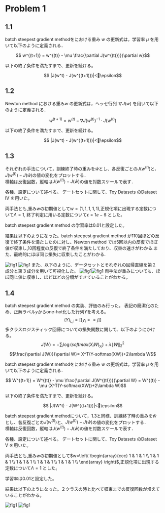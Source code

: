 # Problem 1
## 1.1
batch steepest gradient methodをにおける重み $w$ の更新式は，学習率 $\mu$ を用いて以下のように定義される．

$$ w^{(t+1)} = w^{(t)} - \mu \frac{\partial J(w^{(t)})}{\partial w}$$

以下の終了条件を満たすまで、更新を続ける。

$$ |J(w^t) - J(w^{(t+1)})|<\epsilon$$

## 1.2

Newton method における重み$w$ の更新式は，ヘッセ行列 $\nabla J(w)$ を用いて以下のように定義される．

$$ w^{(t+1)} = w^{(t)} -  {\nabla J(w^{(t)})}^{-1} \cdot J(w^{(t)})$$

以下の終了条件を満たすまで、更新を続ける。

$$ |J(w^t) - J(w^{(t+1)})|<\epsilon$$


## 1.3

それぞれの手法について，訓練終了時の重みを$\hat{w}$とし、各反復ごとの$J(w^{(t)})$と、$J(w^{(t)})-J(\hat{w})$の値の変化をプロットする．  
横軸は反復回数，縦軸は$J(w^{(t)})-J(\hat{w})$の値を対数スケールで表す．

各種、設定について述べる。
デートセットに関して、Toy Datasets のDataset IV を用いた。

両手法とも,重み$w$の初期値として$w=(1, 1, 1, 1, 1)$,正規化項に出現する定数について$\Lambda = 1$, 終了判定に用いる定数について$\epsilon = 1e-6$ とした。

batch steepest gradient method の学習率は0.01と設定した。

結果は以下のようになった。batch steepest gradient method が110回ほどの反復で終了条件を満たしたのに対し、Newton method では5回以内の反復でほぼ値が収束し,10回程度の反復で終了条件を満たしており、収束の速さがわかる.また、最終的にほぼ同じ損失に収束したことがわかる.

![fig1](md/fig/1_3_0.png)
![fig1](md/fig/1_3_3.png)
また、以下のように、データセットとそれぞれの回帰直線を第２成分と第３成分を用いて可視化した。
![fig1](md/fig/1_3_1.png)![fig1](md/fig/1_3_2.png)
両手法が重みについても、ほぼ同じ値に収束し、ほどほどの分類ができていることがわかる。

## 1.4
batch steepest gradient method の実装、評価のみ行った。
表記の簡潔化のため、正解ラベル$y$からone-hot化した行列$Y$を考える。
$$(Y)_{i,j} = [[y_i==j]]$$
多クラスロジスティック回帰についての損失関数に関して、以下のようにかける。
$$J(W)= -\sum_{i}{\log{(softmax(X_iW)_{y_i})}} + \lambda\|W\|_2^2$$
$$\frac{\partial J(W)}{\partial W}= X^T(Y-softmax(XW))+2\lambda W$$

batch steepest gradient methodをにおける重み $w$ の更新式は，学習率 $\mu$ を用いて以下のように定義される．

$$ W^{(t+1)} = W^{(t)} - \mu \frac{\partial J(W^{(t)})}{\partial W} = W^{(t)} - \mu (X^T(Y-softmax(XW))+2\lambda W)$$

以下の終了条件を満たすまで、更新を続ける。

$$ |J(W^t) - J(W^{(t+1)})|<\epsilon$$


batch steepest gradient methodについて，1.3と同様、訓練終了時の重みを$\hat{w}$とし、各反復ごとの$J(w^{(t)})$と、$J(w^{(t)})-J(\hat{w})$の値の変化をプロットする．  
横軸は反復回数，縦軸は$J(w^{(t)})-J(\hat{w})$の値を対数スケールで表す．

各種、設定について述べる。
デートセットに関して、Toy Datasets のDataset V を用いた。

両手法とも,重み$w$の初期値として$w=\left(
    \begin{array}{ccc}
      1 & 1 & 1 \\
      1 & 1 & 1 \\
      1 & 1 & 1 \\
      1 & 1 & 1 \\
      1 & 1 & 1 \\
    \end{array}
  \right)$,正規化項に出現する定数について$\Lambda = 1$ とした。

学習率は0.01と設定した。

結果は以下のようになった。２クラスの時と比べて収束までの反復回数が増えていることがわかる。

![fig1](md/fig/1_4_0.png)
![fig1](md/fig/1_4_1.png)
